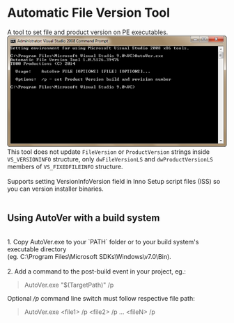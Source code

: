 # Automatic File Version Tool
A tool to set file and product version on PE executables.
![alt text](https://github.com/T800G/AutoVer/blob/master/autover.png "Automatic File Version Tool")<br/>
This tool does not update `FileVersion` or `ProductVersion` strings inside `VS_VERSIONINFO` structure, only `dwFileVersionLS` and `dwProductVersionLS` members of `VS_FIXEDFILEINFO` structure.<br/>
<br/>
Supports setting VersionInfoVersion field in Inno Setup script files (ISS) so you can version installer binaries.<br/>
<br/>
## Using AutoVer with a build system<br/>
<br/>
1. Copy AutoVer.exe to your `PATH` folder or to your build system's executable directory<br/>
(eg. C:\Program Files\Microsoft SDKs\Windows\v7.0\Bin).<br/>
<br/>
2. Add a command to the post-build event in your project, eg.:

>AutoVer.exe "$(TargetPath)" /p

Optional */p* command line switch must follow respective file path:

>AutoVer.exe \<file1> /p \<file2> /p  ... \<fileN> /p
